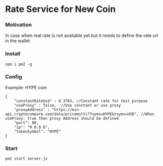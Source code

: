 # Rate Service for New Coin

### Motivation

In case when real rate is not available yet but it needs to define the rate url in the wallet



### Install

```
npm i pm2 -g
```

### Config

Example: HYPE coin

```
{
    "constantRateUsd" : 0.3763, //Constant rate for test purpose
    "useProxy" : false,  //Use constant or use proxy
    "proxyAddress" : "https://min-api.cryptocompare.com/data/pricemulti?fsyms=HYPE&tsyms=USD", //When useProxy: true then proxy Address should be defined 
    "port": 80,
    "ip": "0.0.0.0",
    "tokenSymbol": "HYPE"
}
```

### Start

```
pm2 start server.js
```


